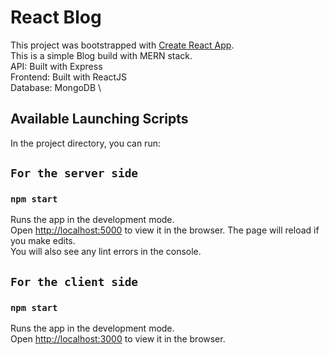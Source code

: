 # React Blog

This project was bootstrapped with [Create React App](https://github.com/facebook/create-react-app).\
This is a simple Blog build with MERN stack. \
API:  Built with Express \
Frontend: Built with ReactJS \
Database: MongoDB \

## Available Launching Scripts

In the project directory, you can run:
## `For the server side`

### `npm start`

Runs the app in the development mode.\
Open [http://localhost:5000](http://localhost:5000) to view it in the browser.
The page will reload if you make edits.\
You will also see any lint errors in the console.

## `For the client side`

### `npm start`
Runs the app in the development mode.\
Open [http://localhost:3000](http://localhost:3000) to view it in the browser.

